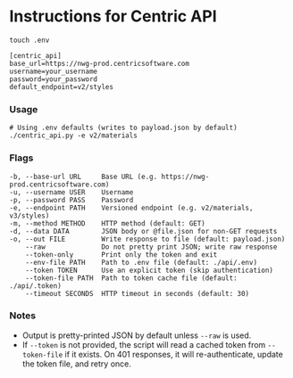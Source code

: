 # Instructions for Centric API
```
touch .env
```
```
[centric_api]
base_url=https://nwg-prod.centricsoftware.com
username=your_username
password=your_password
default_endpoint=v2/styles
```

### Usage

```
# Using .env defaults (writes to payload.json by default)
./centric_api.py -e v2/materials
```

### Flags

```
-b, --base-url URL     Base URL (e.g. https://nwg-prod.centricsoftware.com)
-u, --username USER    Username
-p, --password PASS    Password
-e, --endpoint PATH    Versioned endpoint (e.g. v2/materials, v3/styles)
-m, --method METHOD    HTTP method (default: GET)
-d, --data DATA        JSON body or @file.json for non-GET requests
-o, --out FILE         Write response to file (default: payload.json)
    --raw              Do not pretty print JSON; write raw response
    --token-only       Print only the token and exit
    --env-file PATH    Path to .env file (default: ./api/.env)
    --token TOKEN      Use an explicit token (skip authentication)
    --token-file PATH  Path to token cache file (default: ./api/.token)
    --timeout SECONDS  HTTP timeout in seconds (default: 30)
```

### Notes

- Output is pretty-printed JSON by default unless `--raw` is used.
- If `--token` is not provided, the script will read a cached token from `--token-file` if it exists. On 401 responses, it will re-authenticate, update the token file, and retry once.